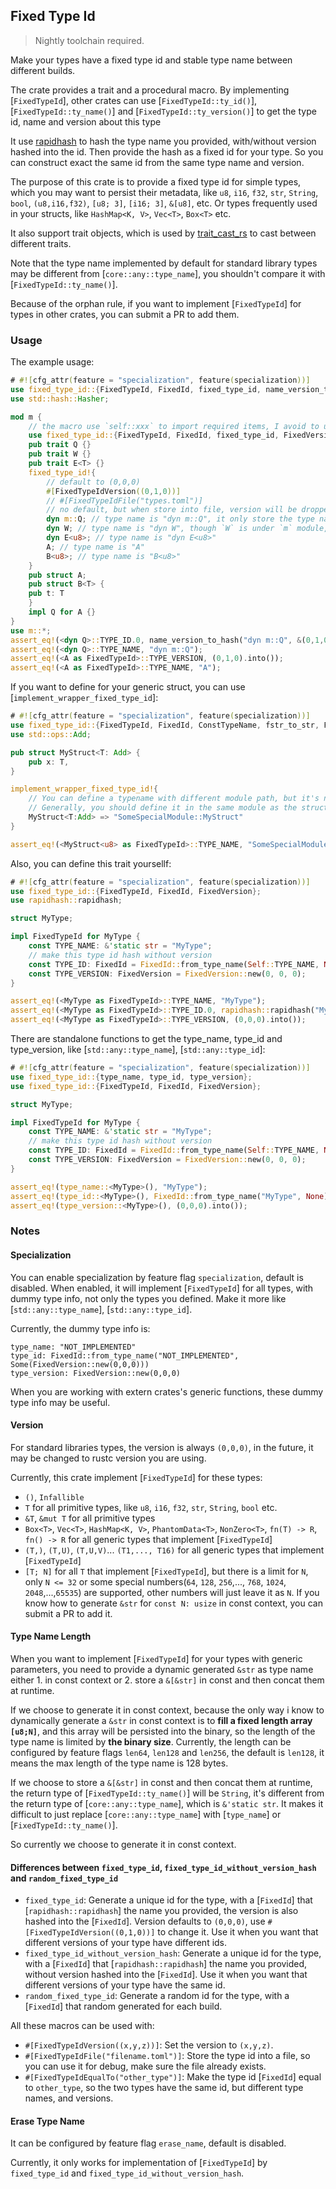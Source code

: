 ## Fixed Type Id

> Nightly toolchain required.

Make your types have a fixed type id and stable type name between different builds.

The crate provides a trait and a procedural macro. By implementing [`FixedTypeId`],
other crates can use [`FixedTypeId::ty_id()`], [`FixedTypeId::ty_name()`] and [`FixedTypeId::ty_version()`]
to get the type id, name and version about this type

It use [rapidhash](https://github.com/hoxxep/rapidhash) to hash the type name you provided, with/without version hashed into the id.
Then provide the hash as a fixed id for your type. So you can construct exact the same id from the same type name and version.

The purpose of this crate is to provide a fixed type id for simple types, which you may want to persist their metadata, like `u8`, `i16`, `f32`, `str`, `String`, `bool`, `(u8,i16,f32)`, `[u8; 3]`, `[i16; 3]`, `&[u8]`, etc. Or types frequently used in your structs, like `HashMap<K, V>`, `Vec<T>`, `Box<T>` etc.

It also support trait objects, which is used by [trait_cast_rs](https://github.com/c00t/trait_cast_rs) to
cast between different traits.

Note that the type name implemented by default for standard library types may be different from [`core::any::type_name`], you shouldn't compare it with [`FixedTypeId::ty_name()`].

Because of the orphan rule, if you want to implement [`FixedTypeId`] for types in other crates, you can submit a PR to add them.

### Usage

The example usage:

```rust
# #![cfg_attr(feature = "specialization", feature(specialization))]
use fixed_type_id::{FixedTypeId, FixedId, fixed_type_id, name_version_to_hash};
use std::hash::Hasher;

mod m {
    // the macro use `self::xxx` to import required items, I avoid to use `$crate` because it avoid to reexport items from this crate.
    use fixed_type_id::{FixedTypeId, FixedId, fixed_type_id, FixedVersion};
    pub trait Q {}
    pub trait W {}
    pub trait E<T> {}
    fixed_type_id!{
        // default to (0,0,0)
        #[FixedTypeIdVersion((0,1,0))]
        // #[FixedTypeIdFile("types.toml")]
        // no default, but when store into file, version will be dropped, so only use it for debug.
        dyn m::Q; // type name is "dyn m::Q", it only store the type name you provided, without modification.
        dyn W; // type name is "dyn W", though `W` is under `m` module, it still store "dyn W"
        dyn E<u8>; // type name is "dyn E<u8>"
        A; // type name is "A"
        B<u8>; // type name is "B<u8>"
    }
    pub struct A;
    pub struct B<T> {
    pub t: T
    }
    impl Q for A {}
}
use m::*;
assert_eq!(<dyn Q>::TYPE_ID.0, name_version_to_hash("dyn m::Q", &(0,1,0).into()));
assert_eq!(<dyn Q>::TYPE_NAME, "dyn m::Q");
assert_eq!(<A as FixedTypeId>::TYPE_VERSION, (0,1,0).into());
assert_eq!(<A as FixedTypeId>::TYPE_NAME, "A");
```

If you want to define for your generic struct, you can use [`implement_wrapper_fixed_type_id`]:

```rust
# #![cfg_attr(feature = "specialization", feature(specialization))]
use fixed_type_id::{FixedTypeId, FixedId, ConstTypeName, fstr_to_str, FixedVersion, implement_wrapper_fixed_type_id};
use std::ops::Add;

pub struct MyStruct<T: Add> {
    pub x: T,
}

implement_wrapper_fixed_type_id!{
    // You can define a typename with different module path, but it's not recommended.
    // Generally, you should define it in the same module as the struct for better readability.
    MyStruct<T:Add> => "SomeSpecialModule::MyStruct"
}

assert_eq!(<MyStruct<u8> as FixedTypeId>::TYPE_NAME, "SomeSpecialModule::MyStruct<u8>");
```

Also, you can define this trait yoursellf:

```rust
# #![cfg_attr(feature = "specialization", feature(specialization))]
use fixed_type_id::{FixedTypeId, FixedId, FixedVersion};
use rapidhash::rapidhash;

struct MyType;

impl FixedTypeId for MyType {
    const TYPE_NAME: &'static str = "MyType";
    // make this type id hash without version
    const TYPE_ID: FixedId = FixedId::from_type_name(Self::TYPE_NAME, None);
    const TYPE_VERSION: FixedVersion = FixedVersion::new(0, 0, 0);
}

assert_eq!(<MyType as FixedTypeId>::TYPE_NAME, "MyType");
assert_eq!(<MyType as FixedTypeId>::TYPE_ID.0, rapidhash::rapidhash("MyType".as_bytes()));
assert_eq!(<MyType as FixedTypeId>::TYPE_VERSION, (0,0,0).into());
```

There are standalone functions to get the type_name, type_id and type_version, like [`std::any::type_name`], [`std::any::type_id`]:

```rust
# #![cfg_attr(feature = "specialization", feature(specialization))]
use fixed_type_id::{type_name, type_id, type_version};
use fixed_type_id::{FixedTypeId, FixedId, FixedVersion};

struct MyType;

impl FixedTypeId for MyType {
    const TYPE_NAME: &'static str = "MyType";
    // make this type id hash without version
    const TYPE_ID: FixedId = FixedId::from_type_name(Self::TYPE_NAME, None);
    const TYPE_VERSION: FixedVersion = FixedVersion::new(0, 0, 0);
}

assert_eq!(type_name::<MyType>(), "MyType");
assert_eq!(type_id::<MyType>(), FixedId::from_type_name("MyType", None));
assert_eq!(type_version::<MyType>(), (0,0,0).into());
```

### Notes

#### Specialization

You can enable specialization by feature flag `specialization`, default is disabled. When enabled, it will implement [`FixedTypeId`] for all types, with dummy type info, not only the types you defined. Make it more like [`std::any::type_name`], [`std::any::type_id`].

Currently, the dummy type info is:

```plaintext
type_name: "NOT_IMPLEMENTED"
type_id: FixedId::from_type_name("NOT_IMPLEMENTED", Some(FixedVersion::new(0,0,0)))
type_version: FixedVersion::new(0,0,0)
```

When you are working with extern crates's generic functions, these dummy type info may be useful.

#### Version

For standard libraries types, the version is always `(0,0,0)`, in the future, it may be changed to rustc version you are using.

Currently, this crate implement [`FixedTypeId`] for these types:

- `()`, `Infallible`
- `T` for all primitive types, like `u8`, `i16`, `f32`, `str`, `String`, `bool` etc.
- `&T`, `&mut T` for all primitive types
- `Box<T>`, `Vec<T>`, `HashMap<K, V>`, `PhantomData<T>`, `NonZero<T>`, `fn(T) -> R`, `fn() -> R` for all generic types that implement [`FixedTypeId`]
- `(T,)`, `(T,U)`, `(T,U,V)`... `(T1,..., T16)` for all generic types that implement [`FixedTypeId`]
- `[T; N]` for all `T` that implement [`FixedTypeId`], but there is a limit for `N`, only `N <= 32` or some special numbers(`64`, `128`, `256`,..., `768`, `1024`, `2048`,...,`65535`) are supported, other numbers will just leave it as `N`. If you know how to generate `&str` for `const N: usize` in const context, you can submit a PR to add it.

#### Type Name Length

When you want to implement [`FixedTypeId`] for your types with generic parameters, you need to provide a dynamic generated `&str` as type name either 1. in const context or 2. store a `&[&str]` in const and then concat them at runtime.

If we choose to generate it in const context, because the only way i know to dynamically generate a `&str` in const context is to **fill a fixed length array `[u8;N]`**, and this array will be persisted into the binary, so the length of the type name is limited by **the binary size**. Currently, the length can be configured by feature flags `len64`, `len128` and `len256`, the default is `len128`, it means the max length of the type name is 128 bytes.

If we choose to store a `&[&str]` in const and then concat them at runtime, the return type of [`FixedTypeId::ty_name()`] will be `String`, it's different from the return type of [`core::any::type_name`], which is `&'static str`. It makes it difficult to just replace [`core::any::type_name`] with [`type_name`] or [`FixedTypeId::ty_name()`].

So currently we choose to generate it in const context.

#### Differences between `fixed_type_id`, `fixed_type_id_without_version_hash` and `random_fixed_type_id`

- `fixed_type_id`: Generate a unique id for the type, with a [`FixedId`] that [`rapidhash::rapidhash`] the name you provided,
  the version is also hashed into the [`FixedId`]. Version defaults to `(0,0,0)`, use `#[FixedTypeIdVersion((0,1,0))]` to change it.
  Use it when you want that different versions of your type have different ids.
- `fixed_type_id_without_version_hash`: Generate a unique id for the type, with a [`FixedId`] that [`rapidhash::rapidhash`] the name you provided,
  without version hashed into the [`FixedId`]. Use it when you want that different versions of your type have the same id.
- `random_fixed_type_id`: Generate a random id for the type, with a [`FixedId`] that random generated for each build.

All these macros can be used with:

- `#[FixedTypeIdVersion((x,y,z))]`: Set the version to `(x,y,z)`.
- `#[FixedTypeIdFile("filename.toml")]`: Store the type id into a file, so you can use it for debug, make sure the file already exists.
- `#[FixedTypeIdEqualTo("other_type")]`: Make the type id [`FixedId`] equal to `other_type`, so the two types have the same id, but different type names, and versions.

#### Erase Type Name

It can be configured by feature flag `erase_name`, default is disabled.

Currently, it only works for implementation of [`FixedTypeId`] by `fixed_type_id` and `fixed_type_id_without_version_hash`.
